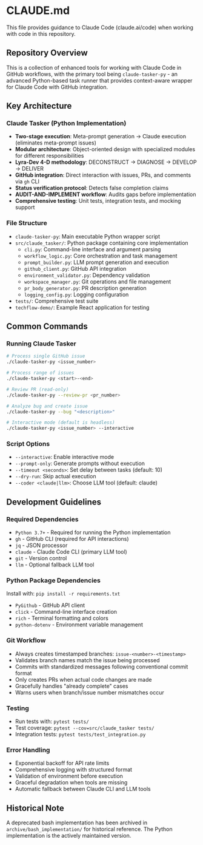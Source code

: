 # CLAUDE.md

This file provides guidance to Claude Code (claude.ai/code) when working with code in this repository.

## Repository Overview

This is a collection of enhanced tools for working with Claude Code in GitHub workflows, with the primary tool being `claude-tasker-py` - an advanced Python-based task runner that provides context-aware wrapper for Claude Code with GitHub integration.

## Key Architecture

### Claude Tasker (Python Implementation)
- **Two-stage execution**: Meta-prompt generation → Claude execution (eliminates meta-prompt issues)
- **Modular architecture**: Object-oriented design with specialized modules for different responsibilities
- **Lyra-Dev 4-D methodology**: DECONSTRUCT → DIAGNOSE → DEVELOP → DELIVER
- **GitHub integration**: Direct interaction with issues, PRs, and comments via `gh` CLI
- **Status verification protocol**: Detects false completion claims
- **AUDIT-AND-IMPLEMENT workflow**: Audits gaps before implementation
- **Comprehensive testing**: Unit tests, integration tests, and mocking support

### File Structure
- `claude-tasker-py`: Main executable Python wrapper script
- `src/claude_tasker/`: Python package containing core implementation
  - `cli.py`: Command-line interface and argument parsing
  - `workflow_logic.py`: Core orchestration and task management
  - `prompt_builder.py`: LLM prompt generation and execution
  - `github_client.py`: GitHub API integration
  - `environment_validator.py`: Dependency validation
  - `workspace_manager.py`: Git operations and file management
  - `pr_body_generator.py`: PR description generation
  - `logging_config.py`: Logging configuration
- `tests/`: Comprehensive test suite
- `techflow-demo/`: Example React application for testing

## Common Commands

### Running Claude Tasker
```bash
# Process single GitHub issue
./claude-tasker-py <issue_number>

# Process range of issues
./claude-tasker-py <start>-<end>

# Review PR (read-only)
./claude-tasker-py --review-pr <pr_number>

# Analyze bug and create issue
./claude-tasker-py --bug "<description>"

# Interactive mode (default is headless)
./claude-tasker-py <issue_number> --interactive
```

### Script Options
- `--interactive`: Enable interactive mode
- `--prompt-only`: Generate prompts without execution
- `--timeout <seconds>`: Set delay between tasks (default: 10)
- `--dry-run`: Skip actual execution
- `--coder <claude|llm>`: Choose LLM tool (default: claude)

## Development Guidelines

### Required Dependencies
- `Python 3.7+` - Required for running the Python implementation
- `gh` - GitHub CLI (required for API interactions)
- `jq` - JSON processor
- `claude` - Claude Code CLI (primary LLM tool)
- `git` - Version control
- `llm` - Optional fallback LLM tool

### Python Package Dependencies
Install with: `pip install -r requirements.txt`
- `PyGithub` - GitHub API client
- `click` - Command-line interface creation
- `rich` - Terminal formatting and colors
- `python-dotenv` - Environment variable management

### Git Workflow
- Always creates timestamped branches: `issue-<number>-<timestamp>`
- Validates branch names match the issue being processed
- Commits with standardized messages following conventional commit format
- Only creates PRs when actual code changes are made
- Gracefully handles "already complete" cases
- Warns users when branch/issue number mismatches occur

### Testing
- Run tests with: `pytest tests/`
- Test coverage: `pytest --cov=src/claude_tasker tests/`
- Integration tests: `pytest tests/test_integration.py`

### Error Handling
- Exponential backoff for API rate limits
- Comprehensive logging with structured format
- Validation of environment before execution
- Graceful degradation when tools are missing
- Automatic fallback between Claude CLI and LLM tools

## Historical Note

A deprecated bash implementation has been archived in `archive/bash_implementation/` for historical reference. The Python implementation is the actively maintained version.
